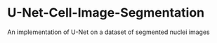 # U-Net-Cell-Image-Segmentation
An implementation of U-Net on a dataset of segmented nuclei images 

